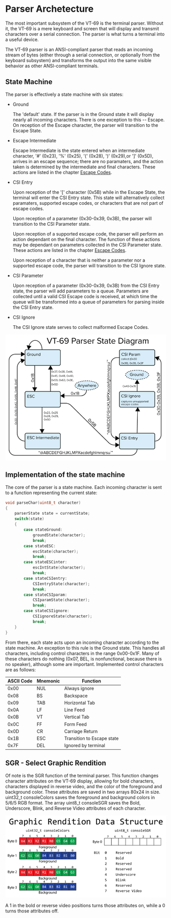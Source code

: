 # Parser Archetecture

The most important subsystem of the VT-69 is the terminal parser. Without it, the VT-69 is a mere keyboard and screen that will display and transmit characters over a serial connection. The parser is what turns a terminal into a useful device.

The VT-69 parser is an ANSI-compliant parser that reads an incoming stream of bytes (either through a serial connection, or optionally from the keyboard subsystem) and transforms the output into the same visible behavior as other ANSI-compliant terminals. 

## State Machine

The parser is effectively a state machine with six states:

* Ground

	The 'default' state. If the parser is in the Ground state it will display nearly all incoming characters. There is one exception to this -- Escape. On reception of the Escape character, the parser will transition to the Escape State.

* Escape Intermediate

	Escape Intermediate is the state entered when an intermediate character, '#' (0x23), '%' (0x25), '(' (0x28), ')' (0x29),or ']' (0x5D), arrives in an escape sequence; there are no paramaters, and the action taken is determined by the intermediate and final characters. These actions are listed in the chapter [Escape Codes](https://github.com/ViolenceWorks/VT-69/blob/main/Documentation/EscCodes.md).

* CSI Entry

	Upon reception of the '[' character (0x5B) while in the Escape State, the terminal will enter the CSI Entry state. This state will alternatively collect paramaters, supported escape codes, or characters that are not part of escape codes. 

	Upon reception of a parameter (0x30-0x39, 0x3B), the parser will transition to the CSI Parameter state.

	Upon reception of a supported escape code, the parser will perform an action dependant on the final character. The function of these actions may be dependant on parameters collected in the CSI Parameter state. These actions are listed in the chapter [Escape Codes](https://github.com/ViolenceWorks/VT-69/blob/main/Documentation/EscCodes.md).

	Upon reception of a character that is neither a parameter nor a supported escape code, the parser will transition to the CSI Ignore state.

* CSI Parameter

	Upon reception of a parameter (0x30-0x39, 0x3B) from the CSI Entry state, the parser will add parameters to a queue. Parameters are collected until a valid CSI Escape code is received, at which time the queue will be transformed into a queue of parameters for parsing inside the CSI Entry state.

* CSI Ignore

	The CSI Ignore state serves to collect malformed Escape Codes.

![Image of parser state machine](https://github.com/ViolenceWorks/VT-69/blob/main/Documentation/ArtAssets/StateMachine.png)


## Implementation of the state machine

The core of the parser is a state machine. Each incoming character is sent to a function representing the current state:
```C
void parseChar(uint8_t character)
{	
	parserState state = currentState;
	switch(state)
	{
		case stateGround:
			groundState(character);
			break;
		case stateESC:
			escState(character);
			break;
		case stateESCinter:
			escIntState(character);
			break;
		case stateCSIentry:
			CSIentryState(character);
			break;
		case stateCSIparam:
			CSIparamState(character);
			break;
		case stateCSIignore:
			CSIignoreState(character);
			break;
	}
}
```
From there, each state acts upon an incoming character according to the state machine. An exception to this rule is the Ground state. This handles all characters, including control characters in the range 0x00-0x1F. Many of these characters do nothing (0x07, BEL, is nonfunctional, because there is no speaker), although some are important. Implemented control characters are as follows:

ASCII Code | Mnemonic | Function
-----------|----------|-----------
0x00 | NUL | Always ignore
0x08 | BS | Backspace
0x09 | TAB | Horizontal Tab
0x0A | LF | Line Feed
0x0B | VT | Vertical Tab
0x0C | FF | Form Feed
0x0D | CR | Carriage Return
0x1B | ESC | Transition to Escape state
0x7F | DEL | Ignored by terminal

## SGR - Select Graphic Rendition

Of note is the SGR function of the terminal parser. This function changes character attributes on the VT-69 display, allowing for bold characters, characters displayed in reverse video, and the color of the foreground and background color. These attributes are saved in two arrays 80x24 in size. uint32_t consoleColors saves the foreground and background colors in 5/6/5 RGB format. The array uint8_t consoleSGR saves the Bold, Underscore, Blink, and Reverse Video attributes of each character.


![Image of SGR data structure](https://github.com/ViolenceWorks/VT-69/blob/main/Documentation/ArtAssets/GraphicRenditiondatastructre.png)

A 1 in the bold or reverse video positions turns those attributes on, while a 0 turns those attributes off.



